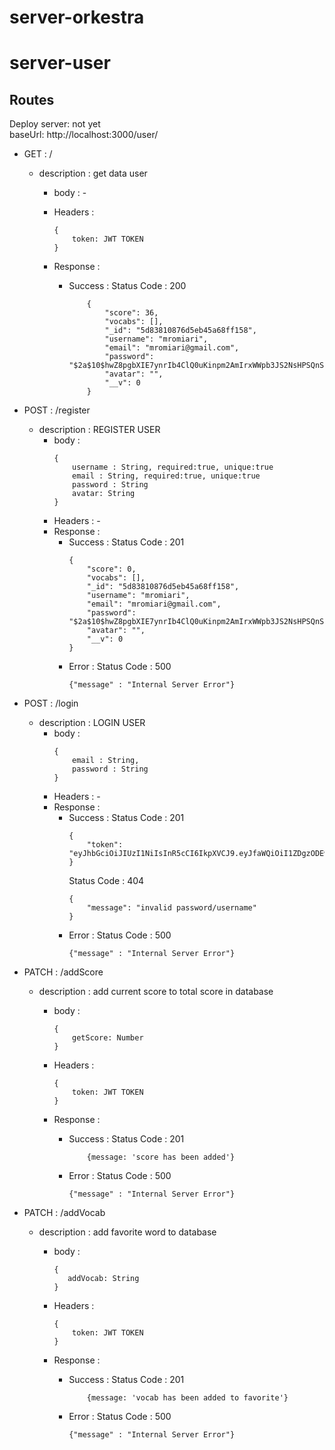 # server-orkestra


# server-user

Routes
---
Deploy server: not yet<br>
baseUrl: http://localhost:3000/user/
  
- GET : /
    - description : get data user
        - body : -
        - Headers : 
            ```
            {
                token: JWT TOKEN
            }

            ```

        - Response :
            - Success :
                Status Code : 200
                ``` 
                    {
                        "score": 36,
                        "vocabs": [],
                        "_id": "5d83810876d5eb45a68ff158",
                        "username": "mromiari",
                        "email": "mromiari@gmail.com",
                        "password": "$2a$10$hwZ8pgbXIE7ynrIb4ClQ0uKinpm2AmIrxWWpb3JS2NsHPSQnSaju6",
                        "avatar": "",
                        "__v": 0
                    }
                ```
- POST : /register
    - description : REGISTER USER
        - body :
            ```
            {
                username : String, required:true, unique:true
                email : String, required:true, unique:true
                password : String
                avatar: String
            }
            ```
        - Headers : -
        - Response :
            - Success :
                Status Code : 201
                ``` 
                {
                    "score": 0,
                    "vocabs": [],
                    "_id": "5d83810876d5eb45a68ff158",
                    "username": "mromiari",
                    "email": "mromiari@gmail.com",
                    "password": "$2a$10$hwZ8pgbXIE7ynrIb4ClQ0uKinpm2AmIrxWWpb3JS2NsHPSQnSaju6",
                    "avatar": "",
                    "__v": 0
                }
                ```
            - Error :
                Status Code : 500
                ```
                {"message" : "Internal Server Error"}
                ```
- POST : /login
    - description : LOGIN USER
        - body :
            ```
            {
                email : String, 
                password : String
            }
            ```
        - Headers : -
        - Response :
            - Success :
                Status Code : 201
                ``` 
                {
                    "token": "eyJhbGciOiJIUzI1NiIsInR5cCI6IkpXVCJ9.eyJfaWQiOiI1ZDgzODEwODc2ZDVlYjQ1YTY4ZmYxNTgiLCJ1c2VybmFtZSI6Im1yb21pYXJpIiwiZW1haWwiOiJtcm9taWFyaUBnbWFpbC5jb20iLCJpYXQiOjE1Njg5MDAyNjl9.6AsPbdCFBEJgpyb9CtW6O_XZwNkxZmBrOiuzJtKNpNk"
                }
                ```
                Status Code : 404
                ``` 
                {
                    "message": "invalid password/username"
                }
                ```
            - Error :
                Status Code : 500
                ```
                {"message" : "Internal Server Error"}
                ```

- PATCH : /addScore
    - description : add current score to total score in database
        - body :
            ```
            {
                getScore: Number
            }
            ```
        - Headers : 
            ```
            {
                token: JWT TOKEN
            }

            ```

        - Response :
            - Success :
                Status Code : 201
                ``` 
                    {message: 'score has been added'}
                ```
            - Error :
                Status Code : 500
                ```
                {"message" : "Internal Server Error"}
                ```
- PATCH : /addVocab
    - description : add favorite word to database
        - body :
            ```
            {
               addVocab: String
            }
            ```
        - Headers : 
            ```
            {
                token: JWT TOKEN
            }

            ```

        - Response :
            - Success :
                Status Code : 201
                ``` 
                    {message: 'vocab has been added to favorite'}
                ```
            - Error :
                Status Code : 500
                ```
                {"message" : "Internal Server Error"}
                ```

             
